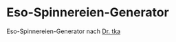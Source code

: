 Eso-Spinnereien-Generator
=========================

Eso-Spinnereien-Generator nach [Dr. tka](https://twitter.com/darktka)
